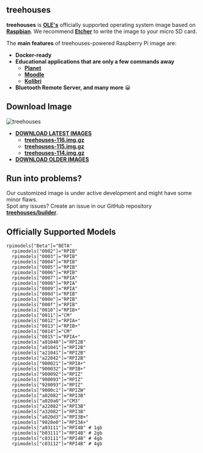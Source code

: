 ## treehouses

**treehouses** is **[OLE's](http://www.ole.org/)** officially supported operating system image based on **[Raspbian](https://www.raspberrypi.org)**.
We recommend **[Etcher](https://www.balena.io/etcher/)** to write the image to your micro SD card.

The **main features** of treehouses-powered Raspberry Pi image are:

* **Docker-ready**
* **Educational applications that are only a few commands away**
  * **[Planet](https://github.com/open-learning-exchange/planet/)**
  * **[Moodle](https://github.com/treehouses/moodole)**
  * **[Kolibri](https://github.com/treehouses/kolibri)**
* **Bluetooth Remote Server, and many more** 😀

## Download Image

![treehouses](https://avatars1.githubusercontent.com/u/33208073?size=75)
* **[DOWNLOAD LATEST IMAGES](http://dev.ole.org/latest.img.gz)**
  * **[treehouses-116.img.gz](http://download.treehouses.io/treehouse-116.img.gz)**
  * **[treehouses-115.img.gz](http://download.treehouses.io/treehouse-115.img.gz)**
  * **[treehouses-114.img.gz](http://download.treehouses.io/treehouse-114.img.gz)**
* **[DOWNLOAD OLDER IMAGES](http://download.treehouses.io/)**

## Run into problems?

Our customized image is under active development and might have some minor flaws.  
Spot any issues? Create an issue in our GitHub repository **[treehouses/builder](https://github.com/treehouses/builder/issues)**.

## Officially Supported Models

```
rpimodels["Beta"]="BETA"
  rpimodels["0002"]="RPIB"
  rpimodels["0003"]="RPIB"
  rpimodels["0004"]="RPIB"
  rpimodels["0005"]="RPIB"
  rpimodels["0006"]="RPIB"
  rpimodels["0007"]="RPIA"
  rpimodels["0008"]="RPIA"
  rpimodels["0009"]="RPIA"
  rpimodels["000d"]="RPIB"
  rpimodels["000e"]="RPIB"
  rpimodels["000f"]="RPIB"
  rpimodels["0010"]="RPIB+"
  rpimodels["0011"]="CM"
  rpimodels["0012"]="RPIA+"
  rpimodels["0013"]="RPIB+"
  rpimodels["0014"]="CM"
  rpimodels["0015"]="RPIA+"
  rpimodels["a01040"]="RPI2B"
  rpimodels["a01041"]="RPI2B"
  rpimodels["a21041"]="RPI2B"
  rpimodels["a22042"]="RPI2B"
  rpimodels["900021"]="RPIA+"
  rpimodels["900032"]="RPIB+"
  rpimodels["900092"]="RPIZ"
  rpimodels["900093"]="RPIZ"
  rpimodels["920093"]="RPIZ"
  rpimodels["9000c1"]="RPIZW"
  rpimodels["a02082"]="RPI3B"
  rpimodels["a020a0"]="CM3"
  rpimodels["a22082"]="RPI3B"
  rpimodels["a32082"]="RPI3B"
  rpimodels["a020d3"]="RPI3B+"
  rpimodels["9020e0"]="RPI3A+"
  rpimodels["a03111"]="RPI4B" # 1gb
  rpimodels["b03111"]="RPI4B" # 2gb
  rpimodels["c03111"]="RPI4B" # 4gb
  rpimodels["c03112"]="RPI4B" # 4gb
```
